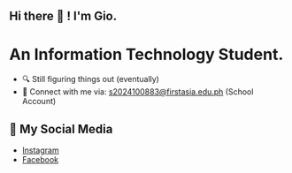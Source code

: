 ## Hi there 👋 ! I'm Gio.
# An Information Technology Student.
- 🔍 Still figuring things out (eventually)
- 📧 Connect with me via: [s2024100883@firstasia.edu.ph](mailto:s2024100883@firstasia.edu.ph) (School Account)

## 📱 My Social Media 
- [Instagram](https://instagram.com/iorustic)
- [Facebook](https://facebook.com/gioangelo.lat) 
<!--
**luxmoncoeur/luxmoncoeur** is a ✨ _special_ ✨ repository because its `README.md` (this file) appears on your GitHub profile.

Here are some ideas to get you started:

- 🔭 I’m currently working on ...
- 🌱 I’m currently learning ...
- 👯 I’m looking to collaborate on ...
- 🤔 I’m looking for help with ...
- 💬 Ask me about ...
- 📫 How to reach me: ...
- 😄 Pronouns: ...
- ⚡ Fun fact: ...
-->
